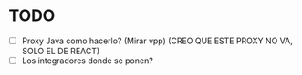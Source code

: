 # TODO

- [ ] Proxy Java como hacerlo? (Mirar vpp) (CREO QUE ESTE PROXY NO VA, SOLO EL DE REACT)
- [ ] Los integradores donde se ponen?